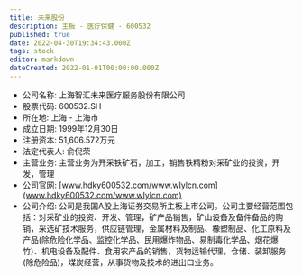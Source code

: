 ```yaml
---
title: 未来股份
description: 主板 - 医疗保健 - 600532
published: true
date: 2022-04-30T19:34:43.000Z
tags: stock
editor: markdown
dateCreated: 2022-01-01T00:00:00.000Z
---
```


- 公司名称: 上海智汇未来医疗服务股份有限公司
- 股票代码: 600532.SH
- 所在地: 上海 - 上海市
- 成立日期: 1999年12月30日
- 注册资本: 51,606.572万元
- 法定代表人: 俞倪荣
- 主营业务: 主营业务为开采铁矿石，加工，销售铁精粉对采矿业的投资，开发，管理
- 公司官网: [www.hdky600532.com/www.wlylcn.com](www.hdky600532.com/www.wlylcn.com)
- 公司介绍: 公司是我国A股上海证券交易所主板上市公司。公司主要经营范围包括：对采矿业的投资、开发、管理，矿产品销售，矿山设备及备件备品的购销，采选矿技术服务，供应链管理，金属材料及制品、橡塑制品、化工原料及产品(除危险化学品、监控化学品、民用爆炸物品、易制毒化学品、烟花爆竹)、机电设备及配件、食用农产品的销售，货物运输代理，仓储、装卸服务(除危险品)，煤炭经营，从事货物及技术的进出口业务。


